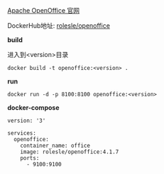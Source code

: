 [Apache OpenOffice 官网](http://www.openoffice.org/) 

DockerHub地址: [rolesle/openoffice](https://hub.docker.com/r/rolesle/openoffice)

**build**

进入到\<version>目录

`docker build -t openoffice:<version> .`

**run**

`docker run -d -p 8100:8100 openoffice:<version>`

**docker-compose**

```
version: '3'

services:
  openoffice:
    container_name: office
    image: rolesle/openoffice:4.1.7
    ports:
      - 9100:9100
```